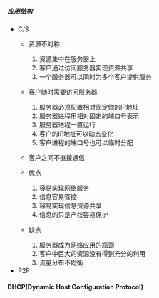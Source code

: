 ##### 应用结构
- C/S
  - 资源不对称
    1. 资源集中在服务器上
    2. 客户通过访问服务器实现资源共享
    3. 一个服务器可以同时为多个客户提供服务
  - 客户随时需要访问服务器
    1. 服务器必须配置相对固定你的IP地址
    2. 服务器进程用相对固定的端口号表示
    3. 服务器进程一直运行
    4. 客户的IP地址可以动态变化
    5. 客户进程的端口号也可以临时分配
  - 客户之间不直接通信

  - 优点
    1. 容易实现网络服务
    2. 信息容易管控
    3. 容易实现信息资源共享
    4. 信息的只是产权容易保护

  - 缺点
    1. 服务器成为网络应用的瓶颈
    2. 客户中巨大的资源没有得到充分的利用
    3. 流量分布不均衡
- P2P


#### DHCP(Dynamic Host Configuration Protocol)
